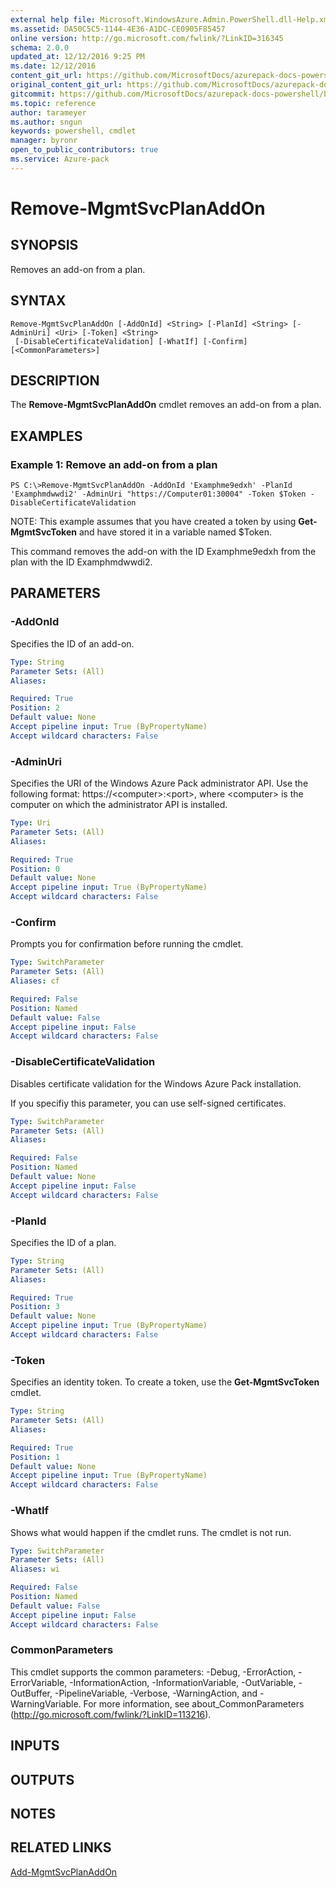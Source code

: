 ```yaml
---
external help file: Microsoft.WindowsAzure.Admin.PowerShell.dll-Help.xml
ms.assetid: DA50C5C5-1144-4E36-A1DC-CE0905F85457
online version: http://go.microsoft.com/fwlink/?LinkID=316345
schema: 2.0.0
updated_at: 12/12/2016 9:25 PM
ms.date: 12/12/2016
content_git_url: https://github.com/MicrosoftDocs/azurepack-docs-powershell/blob/live/AzurePack-cmdlets/Administration/v1.0/Remove-MgmtSvcPlanAddOn.md
original_content_git_url: https://github.com/MicrosoftDocs/azurepack-docs-powershell/blob/live/AzurePack-cmdlets/Administration/v1.0/Remove-MgmtSvcPlanAddOn.md
gitcommit: https://github.com/MicrosoftDocs/azurepack-docs-powershell/blob/b83cde31c8e8df3140400b62cc6698cfc8f37a47/AzurePack-cmdlets/Administration/v1.0/Remove-MgmtSvcPlanAddOn.md
ms.topic: reference
author: tarameyer
ms.author: sngun
keywords: powershell, cmdlet
manager: byronr
open_to_public_contributors: true
ms.service: Azure-pack
---
```


# Remove-MgmtSvcPlanAddOn

## SYNOPSIS
Removes an add-on from a plan.

## SYNTAX

```
Remove-MgmtSvcPlanAddOn [-AddOnId] <String> [-PlanId] <String> [-AdminUri] <Uri> [-Token] <String>
 [-DisableCertificateValidation] [-WhatIf] [-Confirm] [<CommonParameters>]
```

## DESCRIPTION
The **Remove-MgmtSvcPlanAddOn** cmdlet removes an add-on from a plan.

## EXAMPLES

### Example 1: Remove an add-on from a plan
```
PS C:\>Remove-MgmtSvcPlanAddOn -AddOnId 'Examphme9edxh' -PlanId 'Examphmdwwdi2' -AdminUri "https://Computer01:30004" -Token $Token -DisableCertificateValidation
```

NOTE: This example assumes that you have created a token by using **Get-MgmtSvcToken** and have stored it in a variable named $Token.

This command removes the add-on with the ID Examphme9edxh from the plan with the ID Examphmdwwdi2.

## PARAMETERS

### -AddOnId
Specifies the ID of an add-on.

```yaml
Type: String
Parameter Sets: (All)
Aliases: 

Required: True
Position: 2
Default value: None
Accept pipeline input: True (ByPropertyName)
Accept wildcard characters: False
```

### -AdminUri
Specifies the URI of the Windows Azure Pack administrator API.
Use the following format: https://\<computer\>:\<port\>, where \<computer\> is the computer on which the administrator API is installed.

```yaml
Type: Uri
Parameter Sets: (All)
Aliases: 

Required: True
Position: 0
Default value: None
Accept pipeline input: True (ByPropertyName)
Accept wildcard characters: False
```

### -Confirm
Prompts you for confirmation before running the cmdlet.

```yaml
Type: SwitchParameter
Parameter Sets: (All)
Aliases: cf

Required: False
Position: Named
Default value: False
Accept pipeline input: False
Accept wildcard characters: False
```

### -DisableCertificateValidation
Disables certificate validation for the Windows Azure Pack installation.

If you specifiy this parameter, you can use self-signed certificates.

```yaml
Type: SwitchParameter
Parameter Sets: (All)
Aliases: 

Required: False
Position: Named
Default value: None
Accept pipeline input: False
Accept wildcard characters: False
```

### -PlanId
Specifies the ID of a plan.

```yaml
Type: String
Parameter Sets: (All)
Aliases: 

Required: True
Position: 3
Default value: None
Accept pipeline input: True (ByPropertyName)
Accept wildcard characters: False
```

### -Token
Specifies an identity token.
To create a token, use the **Get-MgmtSvcToken** cmdlet.

```yaml
Type: String
Parameter Sets: (All)
Aliases: 

Required: True
Position: 1
Default value: None
Accept pipeline input: True (ByPropertyName)
Accept wildcard characters: False
```

### -WhatIf
Shows what would happen if the cmdlet runs.
The cmdlet is not run.

```yaml
Type: SwitchParameter
Parameter Sets: (All)
Aliases: wi

Required: False
Position: Named
Default value: False
Accept pipeline input: False
Accept wildcard characters: False
```

### CommonParameters
This cmdlet supports the common parameters: -Debug, -ErrorAction, -ErrorVariable, -InformationAction, -InformationVariable, -OutVariable, -OutBuffer, -PipelineVariable, -Verbose, -WarningAction, and -WarningVariable. For more information, see about_CommonParameters (http://go.microsoft.com/fwlink/?LinkID=113216).

## INPUTS

## OUTPUTS

## NOTES

## RELATED LINKS

[Add-MgmtSvcPlanAddOn](xref:Administration/v1.0/Add-MgmtSvcPlanAddOn.md)


